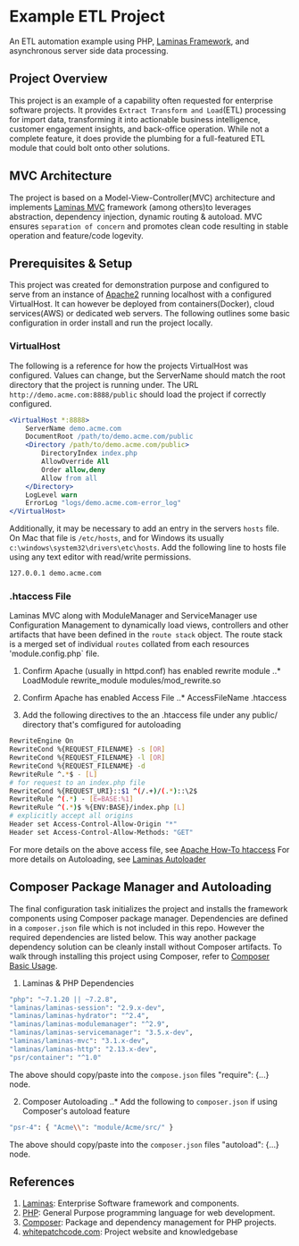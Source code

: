 # Example ETL Project

An ETL automation example using PHP, [Laminas Framework](https://getlaminas.org/), and asynchronous server side data processing.

## Project Overview

This project is an example of a capability often requested for enterprise software projects.  It provides `Extract Transform and Load`(ETL) processing for import data, transforming it into actionable business intelligence, customer engagement insights, and back-office operation. While not a complete feature, it does provide the plumbing for a full-featured ETL module that could bolt onto other solutions.

## MVC Architecture

The project is based on a Model-View-Controller(MVC) architecture and implements [Laminas MVC](https://docs.laminas.dev/mvc/) framework (among others)to leverages abstraction, dependency injection, dynamic routing & autoload. MVC ensures `separation of concern` and promotes clean code resulting in stable operation and feature/code logevity.

## Prerequisites & Setup

This project was created for demonstration purpose and configured to serve from an instance of [Apache2](https://httpd.apache.org/) running localhost with a configured VirtualHost.  It can however be deployed from containers(Docker), cloud services(AWS) or dedicated web servers.  The following outlines some basic configuration in order install and run the project locally.

### VirtualHost

The following is a reference for how the projects VirtualHost was configured.  Values can change, but the ServerName should match the root directory that the project is running under.  The URL `http://demo.acme.com:8888/public` should load the project if correctly configured.

```apache
<VirtualHost *:8888>
    ServerName demo.acme.com
    DocumentRoot /path/to/demo.acme.com/public
    <Directory /path/to/demo.acme.com/public>
        DirectoryIndex index.php
        AllowOverride All
        Order allow,deny
        Allow from all
    </Directory>
    LogLevel warn
    ErrorLog "logs/demo.acme.com-error_log"
</VirtualHost>
```

Additionally, it may be necessary to add an entry in the servers `hosts` file. On Mac that file is `/etc/hosts`, and for Windows its usually `c:\windows\system32\drivers\etc\hosts`. Add the following line to hosts file using any text editor with read/write permissions.

```bash
127.0.0.1 demo.acme.com
```

### .htaccess File

Laminas MVC along with ModuleManager and ServiceManager use Configuration Management to dynamically load views, controllers and other artifacts that have been defined in the `route stack` object. The route stack is a merged set of individual `routes` collated from each resources 'module.config.php` file. 

1. Confirm Apache (usually in httpd.conf) has enabled rewrite module
..* LoadModule rewrite_module modules/mod_rewrite.so

2. Confirm Apache has enabled Access File
..* AccessFileName .htaccess

3. Add the following directives to the an .htaccess file under any public/ directory that's comfigured for autoloading

```bash
RewriteEngine On
RewriteCond %{REQUEST_FILENAME} -s [OR]
RewriteCond %{REQUEST_FILENAME} -l [OR]
RewriteCond %{REQUEST_FILENAME} -d
RewriteRule ^.*$ - [L]
# for request to an index.php file
RewriteCond %{REQUEST_URI}::$1 ^(/.+)/(.*)::\2$
RewriteRule ^(.*) - [E=BASE:%1]
RewriteRule ^(.*)$ %{ENV:BASE}/index.php [L]
# explicitly accept all origins
Header set Access-Control-Allow-Origin "*"
Header set Access-Control-Allow-Methods: "GET"
```

For more details on the above access file, see [Apache How-To htaccess](https://httpd.apache.org/docs/current/howto/htaccess.html)
For more details on Autoloading, see [Laminas Autoloader](https://docs.laminas.dev/laminas-modulemanager/module-autoloader/)


## Composer Package Manager and Autoloading

The final configuration task initializes the project and installs the framework components using Composer package manager. Dependencies are defined in a `composer.json` file which is not included in this repo. However the required dependencies are listed below. This way another package dependency solution can be cleanly install without Composer artifacts.  To walk through installing this project using Composer, refer to [Composer Basic Usage](https://getcomposer.org/doc/01-basic-usage.md).

1. Laminas & PHP Dependencies

```bash
"php": "~7.1.20 || ~7.2.8",
"laminas/laminas-session": "2.9.x-dev",
"laminas/laminas-hydrator": "^2.4",
"laminas/laminas-modulemanager": "^2.9",
"laminas/laminas-servicemanager": "3.5.x-dev",
"laminas/laminas-mvc": "3.1.x-dev",
"laminas/laminas-http": "2.13.x-dev",
"psr/container": "^1.0"
```

The above should copy/paste into the `compose.json` files "require": {...} node.

2. Composer Autoloading
..* Add the following to `composer.json` if using Composer's autoload feature

```bash
"psr-4": { "Acme\\": "module/Acme/src/" }
```

The above should copy/paste into the `composer.json` files "autoload": {...} node.


## References

1. [Laminas](https://getlaminas.org/): Enterprise Software framework and components.
2. [PHP](https:php.net): General Purpose programming language for web development.
3. [Composer](https://getcomposer.org/): Package and dependency management for PHP projects.
4. [whitepatchcode.com](whitepatchcode.com): Project website and knowledgebase










